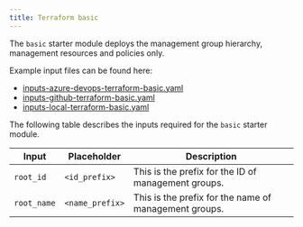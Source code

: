 ```yaml
---
title: Terraform basic
---
```


The `basic` starter module deploys the management group hierarchy, management resources and policies only.

Example input files can be found here:

- [inputs-azure-devops-terraform-basic.yaml][example_powershell_inputs_azure_devops_terraform_basic]
- [inputs-github-terraform-basic.yaml][example_powershell_inputs_github_terraform_basic]
- [inputs-local-terraform-basic.yaml][example_powershell_inputs_local_terraform_basic]

The following table describes the inputs required for the `basic` starter module.

| Input | Placeholder | Description |
| - | -- | --- |
| `root_id` | `<id_prefix>` | This is the prefix for the ID of management groups. |
| `root_name` | `<name_prefix>` | This is the prefix for the name of management groups. |

 [//]: # (************************)
 [//]: # (INSERT LINK LABELS BELOW)
 [//]: # (************************)

[example_powershell_inputs_azure_devops_terraform_basic]: https://raw.githubusercontent.com/Azure/ALZ-PowerShell-Module/refs/heads/main/docs/wiki/examples/powershell-inputs/inputs-azure-devops-terraform-basic.yaml "Example - PowerShell Inputs - Azure DevOps - Terraform - Basic"
[example_powershell_inputs_github_terraform_basic]:     https://raw.githubusercontent.com/Azure/ALZ-PowerShell-Module/refs/heads/main/docs/wiki/examples/powershell-inputs/inputs-github-terraform-basic.yaml "Example - PowerShell Inputs - GitHub - Terraform - Basic"
[example_powershell_inputs_local_terraform_basic]:     https://raw.githubusercontent.com/Azure/ALZ-PowerShell-Module/refs/heads/main/docs/wiki/examples/powershell-inputs/inputs-local-terraform-basic.yaml "Example - PowerShell Inputs - Local - Terraform - Basic"
